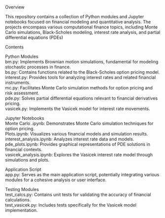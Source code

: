 Overview

This repository contains a collection of Python modules and Jupyter notebooks focused on financial modeling and quantitative analysis. The projects encompass various computational finance topics, including Monte Carlo simulations, Black-Scholes modeling, interest rate analysis, and partial differential equations (PDEs)

Contents

Python Modules  
bm.py: Implements Brownian motion simulations, fundamental for modeling stochastic processes in finance.  
bs.py: Contains functions related to the Black-Scholes option pricing model.  
interest.py: Provides tools for analyzing interest rates and related financial instruments.  
mc.py: Facilitates Monte Carlo simulation methods for option pricing and risk assessment.  
pde.py: Solves partial differential equations relevant to financial derivatives pricing.  
vasicek.py: Implements the Vasicek model for interest rate movements.  

Jupyter Notebooks  
Monte Carlo .ipynb: Demonstrates Monte Carlo simulation techniques for option pricing.  
Plots.ipynb: Visualizes various financial models and simulation results.  
interest_analysis.ipynb: Analyzes interest rate data and models.  
pde_plots.ipynb: Provides graphical representations of PDE solutions in financial contexts.  
vasicek_analysis.ipynb: Explores the Vasicek interest rate model through simulations and plots.  

Application Script  
app.py: Serves as the main application script, potentially integrating various modules for a cohesive analysis or user interface.  

Testing Modules  
test_calcs.py: Contains unit tests for validating the accuracy of financial calculations.  
test_vasicek.py: Includes tests specifically for the Vasicek model implementation.  
